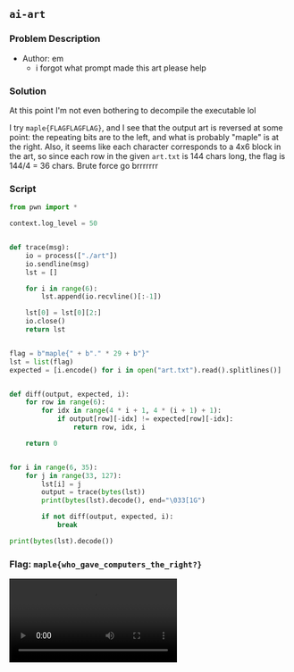 ## `ai-art`
### Problem Description
- Author: em
    - i forgot what prompt made this art please help

### Solution
At this point I'm not even bothering to decompile the executable lol

I try `maple{FLAGFLAGFLAG}`, and I see that the output art is reversed at some point: the repeating bits are to the left, and what is probably "maple" is at the right. Also, it seems like each character corresponds to a 4x6 block in the art, so since each row in the given `art.txt` is 144 chars long, the flag is 144/4 = 36 chars. Brute force go brrrrrrr

### Script
```python
from pwn import *

context.log_level = 50


def trace(msg):
    io = process(["./art"])
    io.sendline(msg)
    lst = []

    for i in range(6):
        lst.append(io.recvline()[:-1])

    lst[0] = lst[0][2:]
    io.close()
    return lst


flag = b"maple{" + b"." * 29 + b"}"
lst = list(flag)
expected = [i.encode() for i in open("art.txt").read().splitlines()]


def diff(output, expected, i):
    for row in range(6):
        for idx in range(4 * i + 1, 4 * (i + 1) + 1):
            if output[row][-idx] != expected[row][-idx]:
                return row, idx, i

    return 0


for i in range(6, 35):
    for j in range(33, 127):
        lst[i] = j
        output = trace(bytes(lst))
        print(bytes(lst).decode(), end="\033[1G")

        if not diff(output, expected, i):
            break

print(bytes(lst).decode())
```

### Flag: `maple{who_gave_computers_the_right?}`

![](ai-art.mp4)